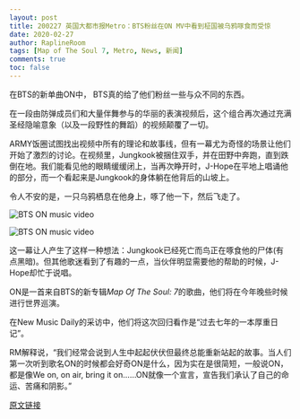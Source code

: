```yaml
---
layout: post
title: 200227 英国大都市报Metro：BTS粉丝在ON MV中看到柾国被乌鸦啄食而受惊
date: 2020-02-27
author: RaplineRoom
tags: [Map of The Soul 7, Metro, News, 新闻]
comments: true
toc: false
---
```


在BTS的新单曲ON中， BTS真的给了他们粉丝一些与众不同的东西。

在一段由防弹成员们和大量伴舞参与的华丽的表演视频后，这个组合再次通过充满圣经隐喻意象（以及一段野性的舞蹈）的视频颠覆了一切。

ARMY饭圈试图找出视频中所有的理论和故事线，但有一幕尤为奇怪的场景让他们开始了激烈的讨论。在视频里，Jungkook被捆住双手，并在田野中奔跑，直到跌倒在地。我们能看见他的眼睛缓缓闭上，当再次睁开时，J-Hope在平地上唱诵他的部分，而一个看起来是Jungkook的身体躺在他背后的山坡上。

令人不安的是，一只乌鸦栖息在他身上，啄了他一下，然后飞走了。

![BTS ON music video](https://tva1.sinaimg.cn/large/00831rSTgy1gccqu50y57j30f0068wex.jpg)

![BTS ON music video](https://tva1.sinaimg.cn/large/00831rSTgy1gccqu7beqkj30f0066aai.jpg)

这一幕让人产生了这样一种想法：Jungkook已经死亡而鸟正在啄食他的尸体(有点黑暗)。但其他歌迷看到了有趣的一点，当伙伴明显需要他的帮助的时候，J-Hope却忙于说唱。

ON是一首来自BTS的新专辑*Map Of The Soul: 7*的歌曲，他们将在今年晚些时候进行世界巡演。

在New Music Daily的采访中，他们将这次回归看作是“过去七年的一本厚重日记”。

RM解释说，“我们经常会说到人生中起起伏伏但最终总能重新站起的故事。当人们第一次听到歌名ON的时候都会好奇ON是什么，因为实在是很简短，一般说ON，都是像We on, on air, bring it on……ON就像一个宣言，宣告我们承认了自己的命运、苦痛和阴影。”

[原文链接](https://metro.co.uk/2020/02/27/bts-fans-freak-jungkook-gets-eaten-crow-mysterious-music-video-12315701/) 



































